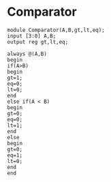 # Comparator

    module Comparator(A,B,gt,lt,eq);
    input [3:0] A,B;
    output reg gt,lt,eq;
    
    always @(A,B)
    begin
    if(A>B)
    begin
    gt=1;
    eq=0;
    lt=0;
    end
    else if(A < B)
    begin
    gt=0;
    eq=0;
    lt=1;
    end
    else
    begin
    gt=0;
    eq=1;
    lt=0;
    end
    end
